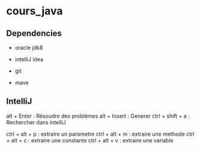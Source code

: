 # cours_java

## Dependencies 

- oracle jdk8
- intelliJ idea
- git

- mave

## IntelliJ

alt + Enter : Résoudre des problèmes
alt + Insert : Generer
ctrl + shift + a : Rechercher dans intelliJ

ctrl + alt + p : extraire un parametre
ctrl + alt + m : extraire une methode
ctrl + alt + c : extraire une constante
ctrl + alt + v : extraire une variable
